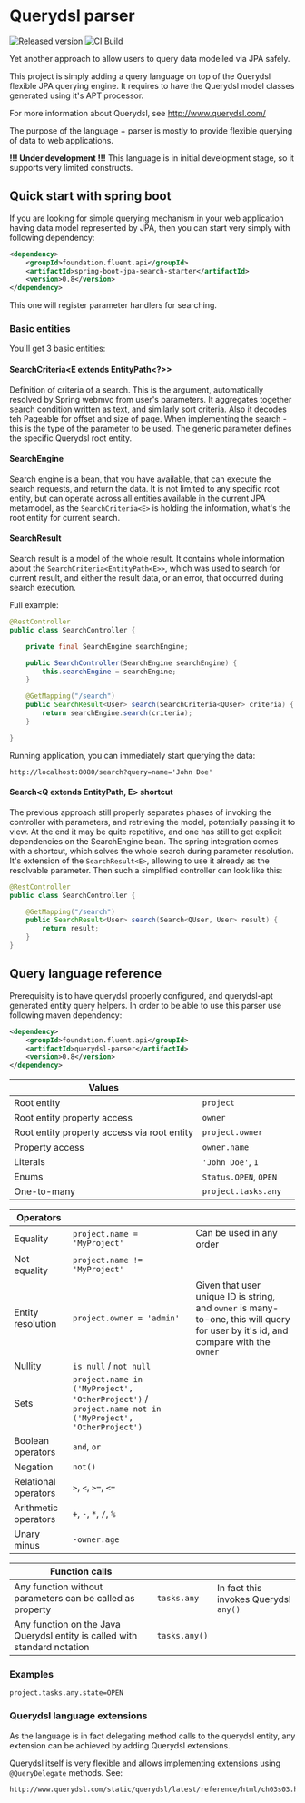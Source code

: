 # Querydsl parser
[![Released version](https://img.shields.io/maven-central/v/foundation.fluent.api/querydsl-parser.svg)](https://search.maven.org/#search%7Cga%7C1%7Cquerydsl-parser)
[![CI Build](https://travis-ci.com/c0stra/querydsl-parser.svg)](https://travis-ci.com/github/c0stra/querydsl-parser)

Yet another approach to allow users to query data modelled via JPA safely.

This project is simply adding a query language on top of the Querydsl flexible JPA querying engine.
It requires to have the Querydsl model classes generated using it's APT processor.

For more information about Querydsl, see http://www.querydsl.com/

The purpose of the language + parser is mostly to provide flexible querying of data to web applications.

__!!! Under development !!!__ This language is in initial development stage, so it supports very limited constructs.

## Quick start with spring boot
If you are looking for simple querying mechanism in your web application having data model represented by JPA, then
you can start very simply with following dependency:

```xml
<dependency>
    <groupId>foundation.fluent.api</groupId>
    <artifactId>spring-boot-jpa-search-starter</artifactId>
    <version>0.8</version>
</dependency>
```

This one will register parameter handlers for searching.

### Basic entities
You'll get 3 basic entities:

#### SearchCriteria<E extends EntityPath<?>>
Definition of criteria of a search. This is the argument, automatically resolved by Spring webmvc from user's parameters.
It aggregates together search condition written as text, and similarly sort criteria. Also it decodes teh Pageable for
offset and size of page.
When implementing the search - this is the type of the parameter to be used.
The generic parameter defines the specific Querydsl root entity.

#### SearchEngine
Search engine is a bean, that you have available, that can execute the search requests, and return the data.
It is not limited to any specific root entity, but can operate across all entities available in the current JPA
metamodel, as the `SearchCriteria<E>` is holding the information, what's the root entity for current search.

#### SearchResult<E>
Search result is a model of the whole result. It contains whole information about the `SearchCriteria<EntityPath<E>>`,
which was used to search for current result, and either the result data, or an error, that occurred during search execution.

Full example:
```java
@RestController
public class SearchController {

    private final SearchEngine searchEngine;

    public SearchController(SearchEngine searchEngine) {
        this.searchEngine = searchEngine;
    }

    @GetMapping("/search")
    public SearchResult<User> search(SearchCriteria<QUser> criteria) {
        return searchEngine.search(criteria);
    }

}
```

Running application, you can immediately start querying the data:

```
http://localhost:8080/search?query=name='John Doe'
```

#### Search<Q extends EntityPath<E>, E> shortcut
The previous approach still properly separates phases of invoking the controller with parameters, and retrieving the
model, potentially passing it to view.
At the end it may be quite repetitive, and one has still to get explicit dependencies on the SearchEngine bean.
The spring integration comes with a shortcut, which solves the whole search during parameter resolution.
It's extension of the `SearchResult<E>`, allowing to use it already as the resolvable parameter. Then such a simplified
controller can look like this:

```java
@RestController
public class SearchController {

    @GetMapping("/search")
    public SearchResult<User> search(Search<QUser, User> result) {
        return result;
    }
}
```

###
## Query language reference
Prerequisity is to have querydsl properly configured, and querydsl-apt generated entity query helpers.
In order to be able to use this parser use following maven dependency:

```xml
<dependency>
    <groupId>foundation.fluent.api</groupId>
    <artifactId>querydsl-parser</artifactId>
    <version>0.8</version>
</dependency>
```

|Values|   |   |
|---|---|---|
|Root entity| `project` |   |
|Root entity property access | `owner` |  |
|Root entity property access via root entity | `project.owner` | |
|Property access | `owner.name` | |
|Literals | `'John Doe'`, `1` | |
|Enums |`Status.OPEN`, `OPEN` | |
|One-to-many | `project.tasks.any` | |

|Operators|   |   |
|---|---|---|
|Equality| `project.name = 'MyProject'` | Can be used in any order  |
|Not equality | `project.name != 'MyProject'` |  |
|Entity resolution | `project.owner = 'admin'` | Given that user unique ID is string, and `owner` is many-to-one, this will query for user by it's id, and compare with the `owner` |
|Nullity | `is null` /  `not null` | |
|Sets | `project.name in ('MyProject', 'OtherProject')` / `project.name not in ('MyProject', 'OtherProject')` | |
|Boolean operators | `and`, `or` | |
|Negation | `not()` | |
|Relational operators | `>`, `<`, `>=`, `<=` | |
|Arithmetic operators | `+`, `-`, `*`, `/`, `%` | |
|Unary minus | `-owner.age` | |

|Function calls | | |
|---|---|---|
|Any function without parameters can be called as property | `tasks.any` | In fact this invokes Querydsl `any()` |
|Any function on the Java Querydsl entity is called with standard notation| `tasks.any()` | |

### Examples

```
project.tasks.any.state=OPEN
```


### Querydsl language extensions
As the language is in fact delegating method calls to the querydsl entity, any extension can be achieved by
adding Querydsl extensions.

Querydsl itself is very flexible and allows implementing extensions using `@QueryDelegate` methods.
See:
```
http://www.querydsl.com/static/querydsl/latest/reference/html/ch03s03.html#d0e2474
```
